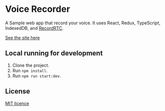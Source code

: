 # Voice Recorder

A Sample web app that record your voice.
It uses React, Redux, TypeScript, IndexedDB, and [RecordRTC](http://recordrtc.org/).

[See the site here](https://voice-recorder-190010.appspot.com/)

## Local running for development
1. Clone the project.
2. Run `npm install`.
3. Run `npm run start:dev`.

## License
[MIT licence](https://www.webrtc-experiment.com/licence/)
